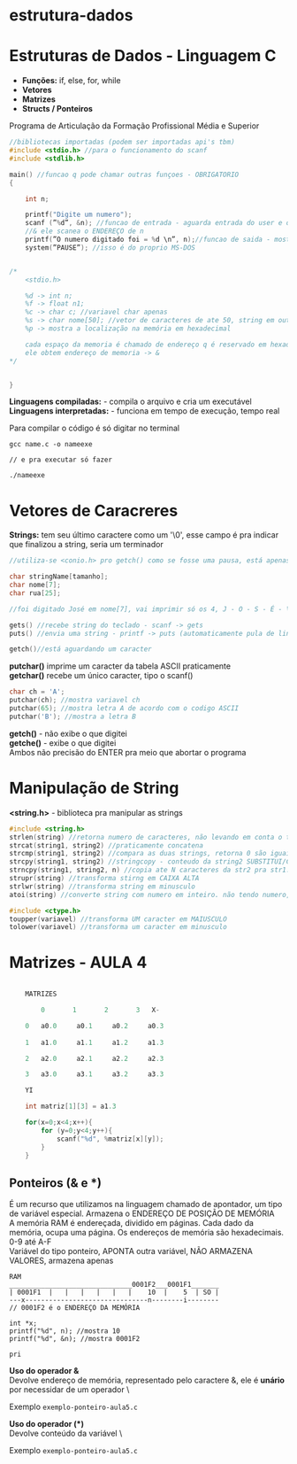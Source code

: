 # estrutura-dados

# Estruturas de Dados - Linguagem C

- **Funções:** if, else, for, while
- **Vetores**
- **Matrizes**
- **Structs / Ponteiros**

Programa de Articulação da Formação Profissional Média e Superior

```c
//bibliotecas importadas (podem ser importadas api's tbm)
#include <stdio.h> //para o funcionamento do scanf
#include <stdlib.h>

main() //funcao q pode chamar outras funçoes - OBRIGATORIO
{

    int n;

	printf("Digite um numero");
    scanf (”%d”, &n); //funcao de entrada - aguarda entrada do user e o %n vai ser armazenado na memoria
    //& ele scanea o ENDEREÇO de n
    printf(”O numero digitado foi = %d \n”, n);//funcao de saida - mostra o resultado na tela
    system(”PAUSE”); //isso é do proprio MS-DOS


/*
	<stdio.h>

	%d -> int n;
	%f -> float n1;
	%c -> char c; //variavel char apenas
	%s -> char nome[50]; //vetor de caracteres de ate 50, string em outras linguas
    %p -> mostra a localização na memória em hexadecimal

	cada espaço da memoria é chamado de endereço q é reservado em hexadecimal
	ele obtem endereço de memoria -> &
*/


}
```
**Linguagens compiladas:** - compila o arquivo e cria um executável  \
**Linguagens interpretadas:** - funciona em tempo de execução, tempo real

Para compilar o código é só digitar no terminal
```
gcc name.c -o nameexe

// e pra executar só fazer

./nameexe
```

# Vetores de Caracreres
**Strings:** tem seu último caractere como um '\0', esse campo é pra indicar que finalizou a string, seria um terminador
```c
//utiliza-se <conio.h> pro getch() como se fosse uma pausa, está apenas esperando um caractere

char stringName[tamanho];
char nome[7];
char rua[25];

//foi digitado José em nome[7], vai imprimir só os 4, J - O - S - É - \0

gets() //recebe string do teclado - scanf -> gets
puts() //envia uma string - printf -> puts (automaticamente pula de linha)

getch()//está aguardando um caracter
```
**putchar()** imprime um caracter da tabela ASCII praticamente  \
**getchar()** recebe um único caracter, tipo o scanf()
```c
char ch = 'A';
putchar(ch); //mostra variavel ch
putchar(65); //mostra letra A de acordo com o codigo ASCII
putchar('B'); //mostra a letra B
```
**getch()** - não exibe o que digitei  \
**getche()** - exibe o que digitei  \
Ambos não precisão do ENTER pra meio que abortar o programa

# Manipulação de String
**<string.h>** - biblioteca pra manipular as strings
```c
#include <string.h>
strlen(string) //retorna numero de caracteres, não levando em conta o terminador
strcat(string1, string2) //praticamente concatena
strcmp(string1, string2) //compara as duas strings, retorna 0 são iguais, ou outro number se string1 for menor ou maior(EM RELAÇÃO A ASCII)
strcpy(string1, string2) //stringcopy - conteudo da string2 SUBSTITUI/COPIA o valor para string1
strncpy(string1, string2, n) //copia ate N caracteres da str2 pra str1. if str2 for menor q N, preenche o restante do str1 com terminador nulo
strupr(string) //transforma stirng em CAIXA ALTA
strlwr(string) //transforma string em minusculo
atoi(string) //converte string com numero em inteiro. não tendo numero, retorna 0

#include <ctype.h>
toupper(variavel) //transforma UM caracter em MAIUSCULO
tolower(variavel) //transforma um caracter em minusculo
```

# Matrizes - AULA 4

```c

    MATRIZES

        0       1       2       3   X-

    0   a0.0     a0.1     a0.2     a0.3
    
    1   a1.0     a1.1     a1.2     a1.3

    2   a2.0     a2.1     a2.2     a2.3

    3   a3.0     a3.1     a3.2     a3.3

    YI

    int matriz[1][3] = a1.3

    for(x=0;x<4;x++){
        for (y=0;y<4;y++){
            scanf("%d", %matriz[x][y]);
        }
    }

```

## Ponteiros (& e *)

É um recurso que utilizamos na linguagem chamado de apontador, um tipo de variável especial. Armazena o ENDEREÇO DE POSIÇÃO DE MEMÓRIA \
A memória RAM é endereçada, dividido em páginas. Cada dado da memória, ocupa uma página. Os endereços de memória são hexadecimais.
0-9 até A-F \
Variável do tipo ponteiro, APONTA outra variável, NÃO ARMAZENA VALORES, armazena apenas 

```
RAM
_______________________________0001F2___0001F1_______
| 0001F1  |   |   |   |   |   |    10  |    5  | SO |
---x-------------------------------n--------i--------
// 0001F2 é o ENDEREÇO DA MEMÓRIA

int *x;
printf("%d", n); //mostra 10
printf("%d", &n); //mostra 0001F2

pri

```

**Uso do operador &** \
Devolve endereço de memória, representado pelo caractere &, ele é **unário** por necessidar de um operador \

Exemplo ``` exemplo-ponteiro-aula5.c ```

**Uso do operador (*)** \
Devolve conteúdo da variável \

Exemplo ``` exemplo-ponteiro-aula5.c ```